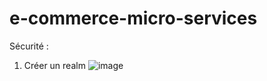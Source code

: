 # e-commerce-micro-services
Sécurité :
1) Créer un realm 
![image](https://user-images.githubusercontent.com/96297390/210277987-63bb8810-0d17-4075-b1d0-a2db3a4e4a3c.png)
